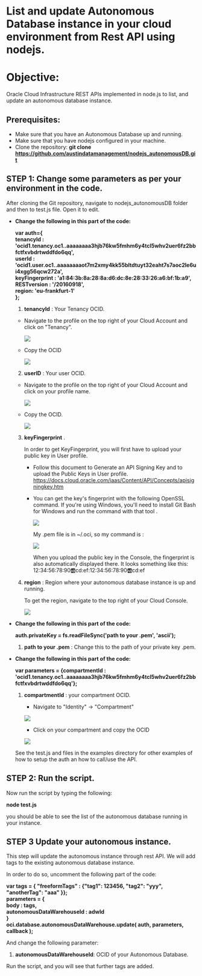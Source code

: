 # List and update Autonomous Database instance in your cloud environment from Rest API using nodejs.

# Objective:

Oracle Cloud Infrastructure REST APIs implemented in node.js to list, and update an autonomous database instance.  

## Prerequisites:

- Make sure that you have an Autonomous Database up and running.    
- Make sure that you have nodejs configured in your machine.
- Clone the repository: 
   **git clone https://github.com/austindatamanagement/nodejs_autonomousDB.git**

## **STEP 1**: Change some parameters as per your environment in the code.

After cloning the Git repository, navigate to nodejs_autonomousDB folder and then to test.js file. Open it to edit. 

- **Change the following in this part of the code:**

  **var auth={  
      tenancyId : 'ocid1.tenancy.oc1..aaaaaaaa3hjb76kw5fmhm6y4tcl5whv2uer6fz2bbfctfxvbdrtwddfdo6qq',  
      userId : 'ocid1.user.oc1..aaaaaaaaot7m2xmy4kk55bltdtuyt32eaht7s7aoc2le6ui4xgg56qcw272a',  
      keyFingerprint : 'a1:84:3b:8a:28:8a:d6:dc:8e:28:33:26:a6:bf:1b:a9',  
      RESTversion : '/20160918',  
      region: 'eu-frankfurt-1'  
  };**  
  
  
  1. **tenancyId** : Your Tenancy OCID. 
  
    - Navigate to the profile on the top right of your Cloud Account and click on "Tenancy".
     
       ![](profile.png)
       
    - Copy the OCID
     
       ![](tenancy.png)
       
   2. **userID** : Your user OCID. 
  
     - Navigate to the profile on the top right of your Cloud Account and click on your profile name.
     
       ![](pro.png)
       
     - Copy the OCID. 
     
       ![](user.png)
  
  3. **keyFingerprint** . 
  
     In order to get KeyFingerprint, you will first have to upload your public key in User profile. 
     
     - Follow this document to Generate an API Signing Key and to upload the Public Keys in User profile. 
  https://docs.cloud.oracle.com/iaas/Content/API/Concepts/apisigningkey.htm
  
     - You can get the key's fingerprint with the following OpenSSL command. If you're using Windows, you'll need to install Git Bash for Windows and run the command with that tool . 

       ![](commandfp.png)

       My .pem file is in ~/.oci, so my command is :
     
       ![](commandfp2.png)

       When you upload the public key in the Console, the fingerprint is also automatically displayed there. It looks something like this: 12:34:56:78:90:ab:cd:ef:12:34:56:78:90:ab:cd:ef 
  
  4. **region** : Region where your autonomous database instance is up and running.   
  
     To get the region, navigate to the top right of your Cloud Console. 
     
     ![](region.png)

- **Change the following in this part of the code:**
  
  **auth.privateKey = fs.readFileSync('path to your .pem', 'ascii');**

  1. **path to your .pem** : Change this to the path of your private key .pem.
  
- **Change the following in this part of the code:**

  **var parameters = {compartmentId : 'ocid1.tenancy.oc1..aaaaaaaa3hjb76kw5fmhm6y4tcl5whv2uer6fz2bbfctfxvbdrtwddfdo6qq'};**  

  1. **compartmentId** : your compartment OCID.
  
      - Navigate to "Identity" -> "Compartment"
      
      ![](navigate.png)
      
      - Click on your compartment and copy the OCID 
      
      ![](com.png)
      
      
   See the test.js and files in the examples directory for other examples of how to setup the auth an how to call/use the API.

## **STEP 2**: Run the script.

Now run the script by typing the following:

**node test.js** 

you should be able to see the list of the autonomous database running in your instance. 

## **STEP 3** Update your autonomous instance. 

This step will update the autonomous instance through rest API. We will add tags to the existing autonomous database instance.

In order to do so, uncomment the following part of the code:

**var tags = { "freeformTags" : {"tag1": 123456, "tag2": "yyy", "anotherTag": "aaa" }};  
  parameters = {  
    body : tags,  
    autonomousDataWarehouseId : adwId  
}  
oci.database.autonomousDataWarehouse.update( auth, parameters, callback );**  

And change the following parameter: 

 1. **autonomousDataWarehouseId**: OCID of your Autonomous Database. 
 
Run the script, and you will see that further tags are added.



